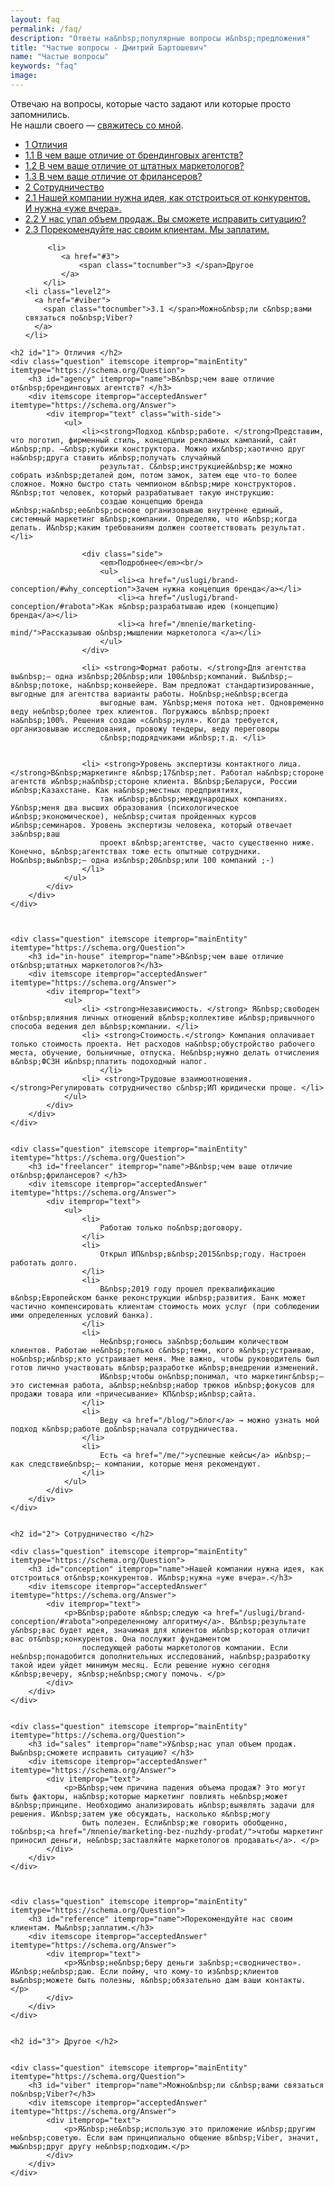 ```yaml
---
layout: faq
permalink: /faq/
description: "Ответы на&nbsp;популярные вопросы и&nbsp;предложения"
title: "Частые вопросы - Дмитрий Бартошевич"
name: "Частые вопросы"
keywords: "faq"
image:
---
```


<p>Отвечаю на&nbsp;вопросы, которые часто задают или которые просто запомнились. <br/>Не&nbsp;нашли своего&nbsp;— <a href="/contact/">свяжитесь со&nbsp;мной</a>.</p>



<nav class="toc">
<ul>
		  <li>
		    <a href="#1">
		      <span class="tocnumber">1 </span>Отличия
		    </a>
		  </li>
		  <li class="level2">
		    <a href="#agency">
		      <span class="tocnumber">1.1 </span>В&nbsp;чем ваше отличие от&nbsp;брендинговых агентств?
		    </a>
		  </li>
			<li class="level2">
		    <a href="#in-house">
		      <span class="tocnumber">1.2 </span>В&nbsp;чем ваше отличие от&nbsp;штатных маркетологов?
		    </a>
		  </li>
		  <li class="level2">
		    <a href="#freelancer">
		      <span class="tocnumber">1.3 </span>В&nbsp;чем ваше отличие от&nbsp;фрилансеров?
		    </a>
		  </li>
			<li>
			 <a href="#2">
				 <span class="tocnumber">2 </span>Сотрудничество
			 </a>
		 </li>
     <li class="level2">
       <a href="#conception">
         <span class="tocnumber">2.1 </span>Нашей компании нужна идея, как отстроиться от&nbsp;конкурентов. И&nbsp;нужна «уже вчера».
       </a>
     </li>
     <li class="level2">
       <a href="#sales">
         <span class="tocnumber">2.2 </span>У&nbsp;нас упал объем продаж. Вы&nbsp;сможете исправить ситуацию?
       </a>
     </li>
     <li class="level2">
       <a href="#reference">
         <span class="tocnumber">2.3 </span>Порекомендуйте нас своим клиентам. Мы&nbsp;заплатим.
       </a>
     </li>

		 <li>
			<a href="#3">
				<span class="tocnumber">3 </span>Другое
			</a>
		</li>
    <li class="level2">
      <a href="#viber">
        <span class="tocnumber">3.1 </span>Можно&nbsp;ли с&nbsp;вами связаться по&nbsp;Viber?
      </a>
    </li>
</ul>
</nav>





<div class="FAQ" itemscope itemtype="https://schema.org/FAQPage">


    <h2 id="1"> Отличия </h2>
    <div class="question" itemscope itemprop="mainEntity" itemtype="https://schema.org/Question">
        <h3 id="agency" itemprop="name">В&nbsp;чем ваше отличие от&nbsp;брендинговых агентств? </h3>
        <div itemscope itemprop="acceptedAnswer" itemtype="https://schema.org/Answer">
            <div itemprop="text" class="with-side">
                <ul>
                    <li><strong>Подход к&nbsp;работе. </strong>Представим, что логотип, фирменный стиль, концепции рекламных кампаний, сайт и&nbsp;пр. —&nbsp;кубики конструктора. Можно их&nbsp;хаотично друг на&nbsp;друга ставить и&nbsp;получать случайный
                        результат. С&nbsp;инструкцией&nbsp;же можно собрать из&nbsp;деталей дом, потом замок, затем еще что-то более сложное. Можно быстро стать чемпионом в&nbsp;мире конструкторов. Я&nbsp;тот человек, который разрабатывает такую инструкцию:
                        создаю концепцию бренда и&nbsp;на&nbsp;ее&nbsp;основе организовываю внутренне единый, системный маркетинг в&nbsp;компании. Определяю, что и&nbsp;когда делать. И&nbsp;каким требованиям должен соответствовать результат. </li>

                    <div class="side">
                        <em>Подробнее</em><br/>
                        <ul>
                            <li><a href="/uslugi/brand-conception/#why_conception">Зачем нужна концепция бренда</a></li>
                            <li><a href="/uslugi/brand-conception/#rabota">Как я&nbsp;разрабатываю идею (концепцию) бренда</a></li>
                            <li><a href="/mnenie/marketing-mind/">Рассказываю о&nbsp;мышлении маркетолога </a></li>
                        </ul>
                    </div>

                    <li> <strong>Формат работы. </strong>Для агентства вы&nbsp;— одна из&nbsp;20&nbsp;или 100&nbsp;компаний. Вы&nbsp;— в&nbsp;потоке, на&nbsp;конвейере. Вам предложат стандартизированные, выгодные для агентства варианты работы. Но&nbsp;не&nbsp;всегда
                        выгодные вам. У&nbsp;меня потока нет. Одновременно веду не&nbsp;более трех клиентов. Погружаюсь в&nbsp;проект на&nbsp;100%. Решения создаю «с&nbsp;нуля». Когда требуется, организовываю исследования, провожу тендеры, веду переговоры
                        с&nbsp;подрядчиками и&nbsp;т.д. </li>


                    <li> <strong>Уровень экспертизы контактного лица. </strong>В&nbsp;маркетинге я&nbsp;17&nbsp;лет. Работал на&nbsp;стороне агентств и&nbsp;на&nbsp;стороне клиента. В&nbsp;Беларуси, России и&nbsp;Казахстане. Как на&nbsp;местных предприятиях,
                        так и&nbsp;в&nbsp;международных компаниях. У&nbsp;меня два высших образования (психологическое и&nbsp;экономическое), не&nbsp;считая пройденных курсов и&nbsp;семинаров. Уровень экспертизы человека, который отвечает за&nbsp;ваш
                        проект в&nbsp;агентстве, часто существенно ниже. Конечно, в&nbsp;агентствах тоже есть опытные сотрудники. Но&nbsp;вы&nbsp;— одна из&nbsp;20&nbsp;или 100 компаний ;-)
                    </li>
                </ul>
            </div>
        </div>
    </div>



    <div class="question" itemscope itemprop="mainEntity" itemtype="https://schema.org/Question">
        <h3 id="in-house" itemprop="name">В&nbsp;чем ваше отличие от&nbsp;штатных маркетологов?</h3>
        <div itemscope itemprop="acceptedAnswer" itemtype="https://schema.org/Answer">
            <div itemprop="text">
                <ul>
                    <li> <strong>Независимость. </strong> Я&nbsp;свободен от&nbsp;влияния личных отношений в&nbsp;коллективе и&nbsp;привычного способа ведения дел в&nbsp;компании. </li>
                    <li> <strong>Стоимость.</strong> Компания оплачивает только стоимость проекта. Нет расходов на&nbsp;обустройство рабочего места, обучение, больничные, отпуска. Не&nbsp;нужно делать отчисления в&nbsp;ФСЗН и&nbsp;платить подоходный налог.
                        </li>
                    <li> <strong>Трудовые взаимоотношения. </strong>Регулировать сотрудничество с&nbsp;ИП юридически проще. </li>
                </ul>
            </div>
        </div>
    </div>


    <div class="question" itemscope itemprop="mainEntity" itemtype="https://schema.org/Question">
        <h3 id="freelancer" itemprop="name">В&nbsp;чем ваше отличие от&nbsp;фрилансеров? </h3>
        <div itemscope itemprop="acceptedAnswer" itemtype="https://schema.org/Answer">
            <div itemprop="text">
                <ul>
                    <li>
                        Работаю только по&nbsp;договору.
                    </li>
                    <li>
                        Открыл ИП&nbsp;в&nbsp;2015&nbsp;году. Настроен работать долго.
                    </li>
                    <li>
                        В&nbsp;2019 году прошел преквалификацию в&nbsp;Европейском банке реконструкции и&nbsp;развития. Банк может частично компенсировать клиентам стоимость моих услуг (при соблюдении ими определенных условий банка).
                    </li>
                    <li>
                        Не&nbsp;гонюсь за&nbsp;большим количеством клиентов. Работаю не&nbsp;только с&nbsp;теми, кого я&nbsp;устраиваю, но&nbsp;и&nbsp;кто устраивает меня. Мне важно, чтобы руководитель был готов лично участвовать в&nbsp;разработке и&nbsp;внедрении изменений.
                        И&nbsp;чтобы он&nbsp;понимал, что маркетинг&nbsp;— это системная работа, а&nbsp;не&nbsp;набор трюков и&nbsp;фокусов для продажи товара или «причесывание» КП&nbsp;и&nbsp;сайта.
                    </li>
                    <li>
                        Веду <a href="/blog/">блог</a> → можно узнать мой подход к&nbsp;работе до&nbsp;начала сотрудничества.
                    </li>
                    <li>
                        Есть <a href="/me/">успешные кейсы</a> и&nbsp;— как следствие&nbsp;— компании, которые меня рекомендуют.
                    </li>
                </ul>
            </div>
        </div>
    </div>


    <h2 id="2"> Сотрудничество </h2>

    <div class="question" itemscope itemprop="mainEntity" itemtype="https://schema.org/Question">
        <h3 id="conception" itemprop="name">Нашей компании нужна идея, как отстроиться от&nbsp;конкурентов. И&nbsp;нужна «уже вчера».</h3>
        <div itemscope itemprop="acceptedAnswer" itemtype="https://schema.org/Answer">
            <div itemprop="text">
                <p>В&nbsp;работе я&nbsp;следую <a href="/uslugi/brand-conception/#rabota">определенному алгоритму</a>. В&nbsp;результате у&nbsp;вас будет идея, значимая для клиентов и&nbsp;которая отличит вас от&nbsp;конкурентов. Она послужит фундаментом
                    последующей работы маркетологов компании. Если не&nbsp;понадобится дополнительных исследований, на&nbsp;разработку такой идеи уйдет минимум месяц. Если решение нужно сегодня к&nbsp;вечеру, я&nbsp;не&nbsp;смогу помочь. </p>
            </div>
        </div>
    </div>


    <div class="question" itemscope itemprop="mainEntity" itemtype="https://schema.org/Question">
        <h3 id="sales" itemprop="name">У&nbsp;нас упал объем продаж. Вы&nbsp;сможете исправить ситуацию? </h3>
        <div itemscope itemprop="acceptedAnswer" itemtype="https://schema.org/Answer">
            <div itemprop="text">
                <p>В&nbsp;чем причина падения объема продаж? Это могут быть факторы, на&nbsp;которые маркетинг повлиять не&nbsp;может в&nbsp;принципе. Необходимо анализировать и&nbsp;выявлять задачи для решения. И&nbsp;затем уже обсуждать, насколько я&nbsp;могу
                    быть полезен. Если&nbsp;же говорить обобщенно, то&nbsp;<a href="/mnenie/marketing-bez-nuzhdy-prodat/">чтобы маркетинг приносил деньги, не&nbsp;заставляйте маркетологов продавать</a>. </p>
            </div>
        </div>
    </div>



    <div class="question" itemscope itemprop="mainEntity" itemtype="https://schema.org/Question">
        <h3 id="reference" itemprop="name">Порекомендуйте нас своим клиентам. Мы&nbsp;заплатим.</h3>
        <div itemscope itemprop="acceptedAnswer" itemtype="https://schema.org/Answer">
            <div itemprop="text">
                <p>Я&nbsp;не&nbsp;беру деньги за&nbsp;«сводничество». И&nbsp;не&nbsp;даю. Если пойму, что кому-то из&nbsp;клиентов вы&nbsp;можете быть полезны, я&nbsp;обязательно дам ваши контакты. </p>
            </div>
        </div>
    </div>


    <h2 id="3"> Другое </h2>


    <div class="question" itemscope itemprop="mainEntity" itemtype="https://schema.org/Question">
        <h3 id="viber" itemprop="name">Можно&nbsp;ли с&nbsp;вами связаться по&nbsp;Viber?</h3>
        <div itemscope itemprop="acceptedAnswer" itemtype="https://schema.org/Answer">
            <div itemprop="text">
                <p>Я&nbsp;не&nbsp;использую это приложение и&nbsp;другим не&nbsp;советую. Если вам принципиально общение в&nbsp;Viber, значит, мы&nbsp;друг другу не&nbsp;подходим.</p>
            </div>
        </div>
    </div>


</div>
